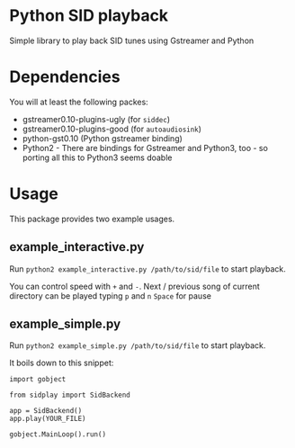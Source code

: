 # Python SID playback
Simple library to play back SID tunes using Gstreamer and Python

# Dependencies
You will at least the following packes:

 * gstreamer0.10-plugins-ugly (for `siddec`)
 * gstreamer0.10-plugins-good (for `autoaudiosink`)
 * python-gst0.10 (Python gstreamer binding)
 * Python2 - There are bindings for Gstreamer and Python3, too - so porting all this to Python3 seems doable
 
# Usage
This package provides two example usages.

## example_interactive.py

Run `python2 example_interactive.py /path/to/sid/file` to start playback.

You can control speed with `+` and `-`. 
Next / previous song of current directory can be played typing `p` and `n`
`Space` for pause

## example_simple.py
Run `python2 example_simple.py /path/to/sid/file` to start playback.

It boils down to this snippet:

```
import gobject

from sidplay import SidBackend

app = SidBackend()
app.play(YOUR_FILE)

gobject.MainLoop().run()
```